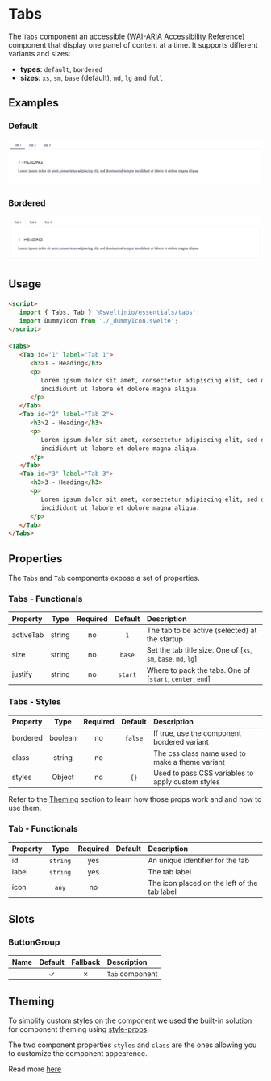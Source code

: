 # Tabs

The `Tabs` component an accessible ([WAI-ARIA Accessibility Reference]) component that display one panel of content at a time. It supports different variants and sizes:

- **types**: `default`, `bordered`
- **sizes**: `xs`, `sm`, `base` (default), `md`, `lg` and `full`

## Examples

### Default

<img src="./assets/images/default.png" alt="Tabs - Default Styles" />

### Bordered

<img src="./assets/images/bordered.png" alt="Tabs - Default Styles" />

## Usage

```html
<script>
   import { Tabs, Tab } '@sveltinio/essentials/tabs';
   import DummyIcon from './_dummyIcon.svelte';
</script>

<Tabs>
   <Tab id="1" label="Tab 1">
      <h3>1 - Heading</h3>
      <p>
         Lorem ipsum dolor sit amet, consectetur adipiscing elit, sed do eiusmod tempor
         incididunt ut labore et dolore magna aliqua.
      </p>
   </Tab>
   <Tab id="2" label="Tab 2">
      <h3>2 - Heading</h3>
      <p>
         Lorem ipsum dolor sit amet, consectetur adipiscing elit, sed do eiusmod tempor
         incididunt ut labore et dolore magna aliqua.
      </p>
   </Tab>
   <Tab id="3" label="Tab 3">
      <h3>3 - Heading</h3>
      <p>
         Lorem ipsum dolor sit amet, consectetur adipiscing elit, sed do eiusmod tempor
         incididunt ut labore et dolore magna aliqua.
      </p>
   </Tab>
</Tabs>
```

## Properties

The `Tabs` and `Tab` components expose a set of properties.

### Tabs - Functionals

| Property  | Type   | Required | Default | Description                                                     |
| :-------- | :----: | :------: | :-----: | :-------------------------------------------------------------- |
| activeTab | string |    no    | `1`     | The tab to be active (selected) at the startup                  |
| size      | string |    no    | `base`  | Set the tab title size. One of [`xs`, `sm`, `base`, `md`, `lg`] |
| justify   | string |    no    | `start` | Where to pack the tabs. One of [`start`, `center`, `end`]       |

### Tabs - Styles

| Property | Type    | Required | Default | Description                                       |
| :------- | :-----: | :------: | :-----: | :------------------------------------------------ |
| bordered | boolean |    no    | `false` | If true, use the component bordered variant       |
| class    | string  |    no    |         | The css class name used to make a theme variant   |
| styles   | Object  |    no    | `{}`    | Used to pass CSS variables to apply custom styles |

Refer to the [Theming](#theming) section to learn how those props work and and how to use them.

### Tab - Functionals

| Property | Type      | Required | Default | Description                                  |
| :------- | :-------: | :------: | :-----: | :------------------------------------------- |
| id       | `string`  | yes      |         | An unique identifier for the tab             |
| label    | `string`  | yes      |         | The tab label                                |
| icon     | `any`     | no       |         | The icon placed on the left of the tab label |

## Slots

### ButtonGroup

| Name | Default | Fallback | Description     |
| :--- | :-----: | :------: | :-------------- |
|      | ✓       |    ✗     | `Tab` component |

## Theming

To simplify custom styles on the component we used the built-in solution for component theming using [style-props].

The two component properties `styles` and `class` are the ones allowing you to customize the component appearence.

Read more [here](./THEMING.md)

<!-- Resources -->
[style-props]: https://svelte.dev/docs#template-syntax-component-directives---style-props
[WAI-ARIA Accessibility Reference]: https://www.w3.org/WAI/ARIA/apg/patterns/tabpanel/
